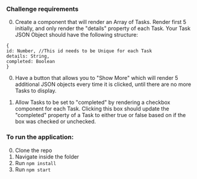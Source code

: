 ### Challenge requirements

0. Create a component that will render an Array of Tasks. Render first 5 initially, and only render the "details" property of each Task.  Your Task JSON Object should have the following structure:
```
{
id: Number, //This id needs to be Unique for each Task
details: String,
completed: Boolean
}
```
 
0. Have a button that allows you to "Show More" which will render 5 additional JSON objects every time it is clicked, until there are no more Tasks to display.
 
0. Allow Tasks to be set to "completed" by rendering a checkbox component for each Task. Clicking this box should update the "completed" property of a Task to either true or false based on if the box was checked or unchecked.

### To run the application:
0. Clone the repo
0. Navigate inside the folder
0. Run `npm install`
0. Run `npm start`